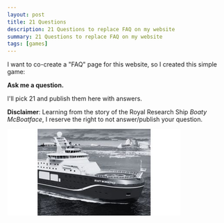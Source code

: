 ```yaml
---
layout: post
title: 21 Questions
description: 21 Questions to replace FAQ on my website
summary: 21 Questions to replace FAQ on my website
tags: [games]
---
```


I want to co-create a "FAQ" page for this website, so I created this simple game:

**Ask me a question.**

I'll pick 21 and publish them here with answers.

**Disclaimer**: Learning from the story of the Royal Research Ship *Boaty McBoatface*, I reserve the right to not answer/publish your question.

![RSS Boaty McBoatface](/assets/boaty-mcboatface.jpg)


